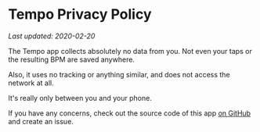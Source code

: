 # Tempo Privacy Policy

_Last updated: 2020-02-20_

The Tempo app collects absolutely no data from you. Not even your taps or the
resulting BPM are saved anywhere.

Also, it uses no tracking or anything similar, and does not access the network
at all.

It's really only between you and your phone.

If you have any concerns, check out the source code of this app
[on GitHub](https://github.com/0bmxa/Tempo) and create an issue.
